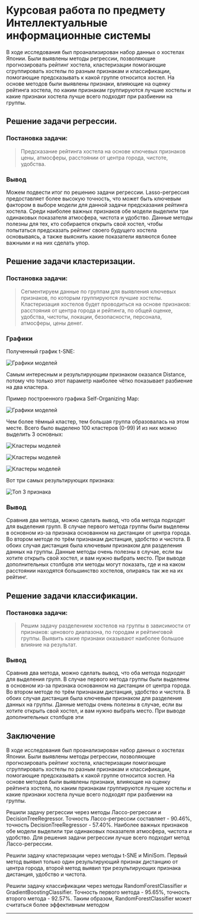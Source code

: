 # Курсовая работа по предмету Интеллектуальные информационные системы

В ходе исследования был проанализирован набор данных о хостелах Японии. Были выявлены методы регрессии, позволяющие 
прогнозировать рейтинг хостела, кластеризации помогающие сгруппировать хостелы по разным признакам и классификации, 
помогающие предсказывать к какой группе относится хостел. На основе методов были выявлены признаки, влияющие на оценку
рейтинга хостела, по каким признакам группируются лучшие хостелы и какие признаки хостела лучше всего подходят при 
разбиении на группы.

## Решение задачи регрессии.

### Постановка задачи:

>Предсказание рейтинга хостела на основе ключевых признаков цены, атмосферы, расстоянии от центра города, чистоте, удобства.

### Вывод

Можем подвести итог по решению задачи регрессии. Lasso-регрессия предоставляет более высокую точность, что может быть 
ключевым фактором в выборе модели для данной задачи предсказания рейтинга хостела. Среди наиболее важных признаков обе 
модели выделили три одинаковых показателя атмосфера, чистота и удобство. Данные методы полезны для тех, кто собирается 
открыть свой хостел, чтобы попытаться предсказать рейтинг своего будущего хостела основываясь, а также выяснить какие 
показатели являются более важными и на них сделать упор.

## Решение задачи кластеризации.

### Постановка задачи:

> Сегментируем данные по группам для выявления ключевых признаков, по которым группируются лучшие хостелы. Кластеризация 
> хостелов будет проводиться на основе признаков: расстояния от центра города и рейтинга, по общей оценке, удобства, 
> чистоты, локации, безопасности, персонала, атмосферы, цены денег.

### Графики

Полученный график t-SNE:

![Графики моделей](ClusteringTask/img/MainModelClustering.png)

Самым интересным и результирующим признаком оказался Distance, потому что только этот параметр наиболее чётко показывает 
разбиение на два кластера.

Пример построенного графика Self-Organizing Map:

![Графики моделей](ClusteringTask/img/AdditionModelClustering.png)

Чем более тёмный кластер, тем большая группа образовалась на этом месте. Всего было выделено 100 кластеров (0-99) И из 
них можно выделить 3 основных: 

![Кластеры моделей](ClusteringTask/img/Cluster1.png)

![Кластеры моделей](ClusteringTask/img/Cluster2.png)

![Кластеры моделей](ClusteringTask/img/Cluster3.png)

Вот три самых результирующих признака:

![Топ 3 признака](ClusteringTask/img/Top3.png)

### Вывод

Сравнив два метода, можно сделать вывод, что оба метода подходят для выделения групп. В случае первого метода группы 
были выделены в основном из-за признака основанном на дистанции от центра города. Во втором методе по трём признакам 
дистанция, удобство и чистота. В обоих случая дистанция была ключевым признаком для разделения данных на группы. Данные 
методы очень полезны в случае, если вы хотите открыть свой хостел, и вам нужно выбрать место. При выводе дополнительных 
столбцов эти методы могут показать, где и на каком расстоянии находятся большинство хостелов, опираясь так же на их рейтинг.

## Решение задачи классификации.

### Постановка задачи:

>Решим задачу разделением хостелов на группы в зависимости от признаков: ценового диапазона, по городам и рейтинговой 
>группы. Выявить какие признаки оказывают наиболее большое влияние на результат.

### Вывод

Сравнив два метода, можно сделать вывод, что оба метода подходят для выделения групп. В случае первого метода группы 
были выделены в основном из-за признака основанном на дистанции от центра города. Во втором методе по трём признакам 
дистанция, удобство и чистота. В обоих случая дистанция была ключевым признаком для разделения данных на группы. Данные 
методы очень полезны в случае, если вы хотите открыть свой хостел, и вам нужно выбрать место. При выводе дополнительных 
столбцов эти

## Заключение

В ходе исследования был проанализирован набор данных о хостелах Японии. Были выявлены методы регрессии, позволяющие 
прогнозировать рейтинг хостела, кластеризации помогающие сгруппировать хостелы по разным признакам и классификации, 
помогающие предсказывать к какой группе относится хостел. На основе методов были выявлены признаки, влияющие на оценку 
рейтинга хостела, по каким признакам группируются лучшие хостелы и какие признаки хостела лучше всего подходят при 
разбиении на группы.

Решили задачу регрессии через методы Лассо-регрессии и DecisionTreeRegressor. 
Точность Лассо-регрессии составляет - 90.46%, точность DecisionTreeRegressor - 57.40%. 
Наиболее важных признаков обе модели выделили три одинаковых показателя атмосфера, чистота и удобство. 
Для решения задачи регрессии лучше всего подходит метод Лассо-регрессии. 

Решили задачу кластеризации через методы t-SNE и MiniSom. 
Первый метод выявил только один результирующий признак дистанцию 
от центра города, второй метод выявил три результирующих признака дистанция, удобство и чистота. 

Решили задачу классификации через методы RandomForestClassifier и GradientBoostingClassifier. 
Точность первого метода - 95.65%, точность второго метода - 92.57%. 
Таким образом, RandomForestClassifier может считаться более эффективным методом

---

